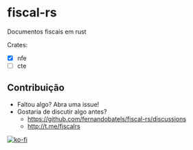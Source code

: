 # fiscal-rs

Documentos fiscais em rust

Crates:

- [x] nfe
- [ ] cte

## Contribuição

- Faltou algo? Abra uma issue!
- Gostaria de discutir algo antes?
  - https://github.com/fernandobatels/fiscal-rs/discussions
  - http://t.me/fiscalrs

[![ko-fi](https://ko-fi.com/img/githubbutton_sm.svg)](https://ko-fi.com/L3L843YUI)
